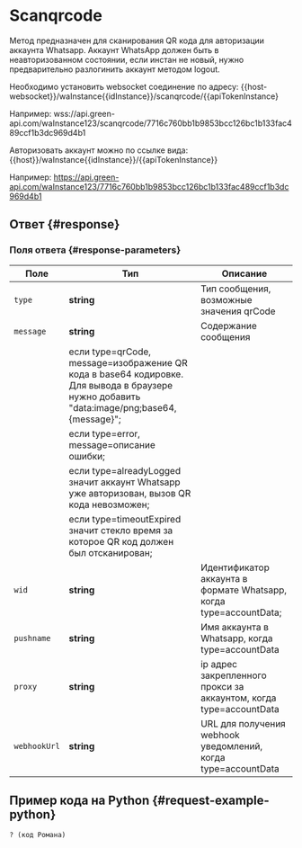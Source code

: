 # Scanqrcode

Метод предназначен для сканирования QR кода для авторизации аккаунта Whatsapp.
Аккаунт WhatsApp должен быть в неавторизованном состоянии, если инстан не новый, нужно предварительно разлогинить аккаунт методом logout.

Необходимо установить websocket соединение по адресу: {{host-websocket}}/waInstance{{idInstance}}/scanqrcode/{{apiTokenInstance}

Например: wss://api.green-api.com/waInstance123/scanqrcode/7716c760bb1b9853bcc126bc1b133fac489ccf1b3dc969d4b1

Авторизовать аккаунт можно по ссылке вида: {{host}}/waInstance{{idInstance}}/{{apiTokenInstance}}

Например: https://api.green-api.com/waInstance123/7716c760bb1b9853bcc126bc1b133fac489ccf1b3dc969d4b1

## Ответ {#response}

### Поля ответа {#response-parameters}

Поле | Тип |  Описание
----- | ----- | ----- 
`type` | **string** | Тип сообщения, возможные значения qrCode || error || accountData || alreadyLogged || timeoutExpired
`message` | **string** | Содержание сообщения 
| | если type=qrCode, message=изображение QR кода в base64 кодировке. Для вывода в браузере нужно добавить "data:image/png;base64, {message}";
| | если type=error, message=описание ошибки;
| | если type=alreadyLogged значит аккаунт Whatsapp уже авторизован, вызов QR кода невозможен;
| | если type=timeoutExpired значит стекло время за которое QR код должен был отсканирован;
`wid` | **string** | Идентификатор аккаунта в формате Whatsapp, когда type=accountData;
`pushname` | **string** | Имя аккаунта в Whatsapp, когда type=accountData
`proxy` | **string** |  ip адрес закрепленного прокси за аккаунтом, когда type=accountData
`webhookUrl` | **string** | URL для получения webhook уведомлений, когда type=accountData

## Пример кода на Python  {#request-example-python}

```python
? (код Романа)
```
